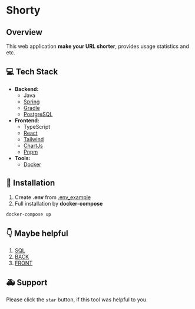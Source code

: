 # Shorty

## Overview
This web application **make your URL shorter**, provides usage statistics and etc.

## 💻 Tech Stack
- **Backend:**
    - Java
    - [Spring](https://spring.io/)
    - [Gradle](https://gradle.org/)
    - [PostgreSQL](https://www.postgresql.org/)
- **Frontend:**
    - TypeScript
    - [React](https://reactjs.org/)
    - [Tailwind](https://tailwindcss.com/)
    - [ChartJs](https://www.chartjs.org/)
    - [Pnpm](https://pnpm.js.org/)
- **Tools:**
    - [Docker](https://www.docker.com/)
  
## 💾 Installation 
1) Create **.env** from [.env_example](.env_example)
2) Full installation by **docker-compose**
```bash
docker-compose up
```

##  👇 Maybe helpful
1) [SQL](app/sql/REAME.md)
2) [BACK](app/backend/README.md)
3) [FRONT](app/frontend/README.md)


## 🚑 Support 
Please click the `star` button, if this tool was helpful to you.
